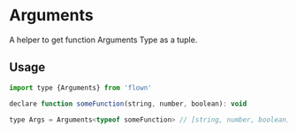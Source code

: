 # Arguments

A helper to get function Arguments Type as a tuple.

## Usage

```js
import type {Arguments} from 'flown'

declare function someFunction(string, number, boolean): void

type Args = Arguments<typeof someFunction> // [string, number, boolean]
```
